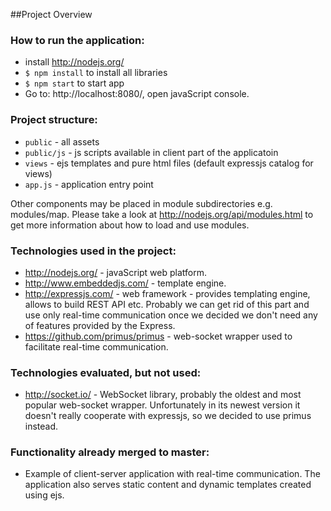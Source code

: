 ##Project Overview

### How to run the application:

 * install http://nodejs.org/
 * `$ npm install` to install all libraries
 * `$ npm start` to start app
 * Go to: http://localhost:8080/, open javaScript console.
 
### Project structure:

 * `public` - all assets
 * `public/js` - js scripts available in client part of the applicatoin 
 * `views` - ejs templates and pure html files (default expressjs catalog for views)
 * `app.js` - application entry point

 Other components may be placed in module subdirectories e.g. modules/map. Please take a look at http://nodejs.org/api/modules.html to get more information about how to load and use modules.

### Technologies used in the project:

 * http://nodejs.org/ - javaScript web platform.
 * http://www.embeddedjs.com/ - template engine.
 * http://expressjs.com/ - web framework - provides templating engine, allows to build REST API etc. Probably we can get rid of this part and use only real-time communication once we decided we don't need any of features provided by the Express.
 * https://github.com/primus/primus - web-socket wrapper used to facilitate real-time communication.
 
### Technologies evaluated, but not used:

 * http://socket.io/ - WebSocket library, probably the oldest and most popular web-socket wrapper. Unfortunately in its newest version it doesn't really cooperate with expressjs, so we decided to use primus instead.

### Functionality already merged to master:

 * Example of client-server application with real-time communication. The application also serves static content and dynamic templates created using ejs.
